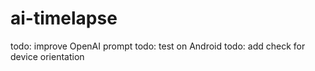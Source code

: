 # ai-timelapse

todo: improve OpenAI prompt
todo: test on Android
todo: add check for device orientation